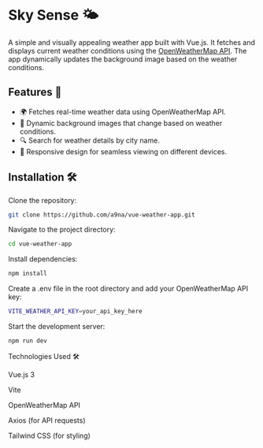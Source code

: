 # Sky Sense 🌤️

A simple and visually appealing weather app built with Vue.js. It fetches and displays current weather conditions using the [OpenWeatherMap API](https://openweathermap.org/api). The app dynamically updates the background image based on the weather conditions.

## Features 🚀

- 🌍 Fetches real-time weather data using OpenWeatherMap API.
- 🎨 Dynamic background images that change based on weather conditions.
- 🔍 Search for weather details by city name.
- 📱 Responsive design for seamless viewing on different devices.

## Installation 🛠️

Clone the repository:
   ```sh
   git clone https://github.com/a9na/vue-weather-app.git
   ```
   
Navigate to the project directory:
  ```sh
  cd vue-weather-app
  ```

Install dependencies:
  ```sh
  npm install
  ```

Create a .env file in the root directory and add your OpenWeatherMap API key:
  ```sh
  VITE_WEATHER_API_KEY=your_api_key_here
  ```

Start the development server:
  ```sh
  npm run dev
  ```

Technologies Used 🛠️

Vue.js 3

Vite

OpenWeatherMap API

Axios (for API requests)

Tailwind CSS (for styling)

